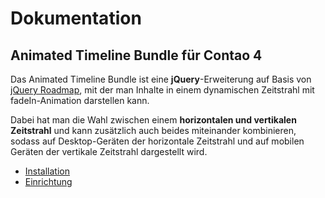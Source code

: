# Dokumentation

## Animated Timeline Bundle für Contao 4

Das Animated Timeline Bundle ist eine **jQuery**-Erweiterung auf Basis von [jQuery Roadmap](https://github.com/stefanomarra/jquery-roadmap), mit der man Inhalte in einem dynamischen Zeitstrahl mit fadeIn-Animation darstellen kann. 

Dabei hat man die Wahl zwischen einem **horizontalen und vertikalen Zeitstrahl** und kann zusätzlich auch beides miteinander kombinieren, sodass auf Desktop-Geräten der horizontale Zeitstrahl und auf mobilen Geräten der vertikale Zeitstrahl dargestellt wird.

- [Installation](animated-timeline/installation.md)
- [Einrichtung](animated-timeline/einrichtung.md)